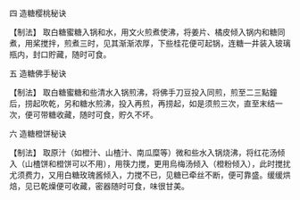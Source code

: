 四 造糖樱桃秘诀

【制法】
取白糖蜜糖入锅和水，用文火煎煮使沸，将姜片、橘皮倾入锅内和糖同煮，用桨搅拌，煎煮三时，见其渐渐浓厚，下些桂花便可起锅，连糖一井装入玻璃瓶内，封口貯藏，随时可食。

五 造糖佛手秘诀

【制法】
取白糖蜜糖和些清水入锅煎沸，将佛手刀豆投入同煎，煎至二三點鐘后，捞起吹乾，另和糖水煎沸，投入再煎，再捞起，如是须煎三次，直至末结一次，便可带糖收藏，随时可食，貯久不坏。

六 造糖橙饼秘诀

【制法】
取原汁（如橙汁、山楂汁、南瓜糜等）微和些水入锅烧沸，将红花汤倾入（山楂饼和橙饼可以不用），用筷力搅，更用烏梅汤倾入（橙粉倾入），此时搅扰尤须费力，又用白糖玫瑰酱倾入，力搅不已，见糖已牵丝不断，便可靠盛。缓缓烘焙，见已乾燥便可收藏，密器随时可食，味很甘美。